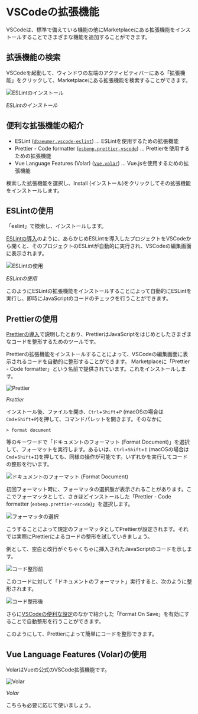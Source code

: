 # VSCodeの拡張機能

VSCodeは、標準で備えている機能の他にMarketplaceにある拡張機能をインストールすることでさまざまな機能を追加することができます。

## 拡張機能の検索

VSCodeを起動して、ウィンドウの左端のアクティビティバーにある「拡張機能」をクリックして、Marketplaceにある拡張機能を検索することができます。

![ESLintのインストール](assets/installing-eslint-vscode.png)

_ESLintのインストール_

## 便利な拡張機能の紹介

- ESLint ([`dbaeumer.vscode-eslint`](https://marketplace.visualstudio.com/items?itemName=dbaeumer.vscode-eslint)) … ESLintを使用するための拡張機能
- Prettier - Code formatter ([`esbenp.prettier-vscode`](https://marketplace.visualstudio.com/items?itemName=esbenp.prettier-vscode)) … Prettierを使用するための拡張機能
- Vue Language Features (Volar) ([`Vue.volar`](https://marketplace.visualstudio.com/items?itemName=Vue.volar)) … Vue.jsを使用するための拡張機能

検索した拡張機能を選択し、Install (インストール)をクリックしてその拡張機能をインストールします。

## ESLintの使用

「eslint」で検索し、インストールします。

[ESLintの導入](eslint.md)のように、あらかじめESLintを導入したプロジェクトをVSCodeから開くと、そのプロジェクトのESLintが自動的に実行され、VSCodeの編集画面に表示されます。

![ESLintの使用](assets/vscode-eslint-error.png)

_ESLintの使用_

このようにESLintの拡張機能をインストールすることによって自動的にESLintを実行し、即時にJavaScriptのコードのチェックを行うことができます。

## Prettierの使用

[Prettierの導入](prettier.md)で説明したとおり、PrettierはJavaScriptをはじめとしたさまざまなコードを整形するためのツールです。

Prettierの拡張機能をインストールすることによって、VSCodeの編集画面に表示されるコードを自動的に整形することができます。
Marketplaceに「Prettier - Code formatter」という名前で提供されています。これをインストールします。

![Prettier](assets/installing-prettier-vscode.png)

_Prettier_

インストール後、ファイルを開き、`Ctrl`+`Shift`+`P` (macOSの場合は`Cmd`+`Shift`+`P`)を押して、コマンドパレットを開きます。そのなかに

```
> format document
```

等のキーワードで「ドキュメントのフォーマット (Format Document)」を選択して、フォーマットを実行します。あるいは、`Ctrl`+`Shift`+`I` (macOSの場合は`Cmd`+`Shift`+`I`)を押しても、同様の操作が可能です。いずれかを実行してコードの整形を行います。

![ドキュメントのフォーマット (Format Document)](assets/vscode-format-document.png)

初回フォーマット時に、フォーマッタの選択肢が表示されることがあります。ここでフォーマッタとして、さきほどインストールした「Prettier - Code formatter (`esbenp.prettier-vscode`)」を選択します。

![フォーマッタの選択](assets/vscode-formatter-settings.png)

こうすることによって規定のフォーマッタとしてPrettierが設定されます。それでは実際にPrettierによるコードの整形を試していきましょう。

例として、空白と改行がぐちゃくちゃに挿入されたJavaScriptのコードを示します。

![コード整形前](assets/prettier-before.png)

このコードに対して「ドキュメントのフォーマット」実行すると、次のように整形されます。

![コード整形後](assets/prettier-after.png)

さらに[VSCodeの便利な設定](installing-vscode.html#%E4%BE%BF%E5%88%A9%E3%81%AA%E8%A8%AD%E5%AE%9A)のなかで紹介した「Format On Save」を有効にすることで自動整形を行うことができます。

このようにして、Prettierによって簡単にコードを整形できます。

## Vue Language Features (Volar)の使用

VolarはVueの公式のVSCode拡張機能です。

![Volar](assets/installing-volar-vscode.png)

_Volar_

こちらも必要に応じて使いましょう。
